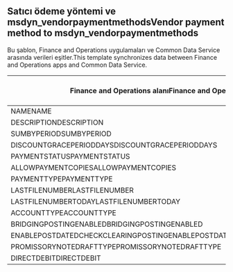 ## <a name="vendor-payment-method-to-msdyn_vendorpaymentmethods"></a><span data-ttu-id="76235-101">Satıcı ödeme yöntemi ve msdyn_vendorpaymentmethods</span><span class="sxs-lookup"><span data-stu-id="76235-101">Vendor payment method to msdyn_vendorpaymentmethods</span></span>

<span data-ttu-id="76235-102">Bu şablon, Finance and Operations uygulamaları ve Common Data Service arasında verileri eşitler.</span><span class="sxs-lookup"><span data-stu-id="76235-102">This template synchronizes data between Finance and Operations apps and Common Data Service.</span></span>

<span data-ttu-id="76235-103">Finance and Operations alanı</span><span class="sxs-lookup"><span data-stu-id="76235-103">Finance and Operations field</span></span> | <span data-ttu-id="76235-104">Eşleme türü</span><span class="sxs-lookup"><span data-stu-id="76235-104">Map type</span></span> | <span data-ttu-id="76235-105">Diğer Dynamics 365 alanı</span><span class="sxs-lookup"><span data-stu-id="76235-105">Other Dynamics 365 field</span></span> | <span data-ttu-id="76235-106">Varsayılan değer</span><span class="sxs-lookup"><span data-stu-id="76235-106">Default value</span></span>
---|---|---|---
<span data-ttu-id="76235-107">NAME</span><span class="sxs-lookup"><span data-stu-id="76235-107">NAME</span></span> | = | <span data-ttu-id="76235-108">msdyn_name</span><span class="sxs-lookup"><span data-stu-id="76235-108">msdyn_name</span></span> | 
<span data-ttu-id="76235-109">DESCRIPTION</span><span class="sxs-lookup"><span data-stu-id="76235-109">DESCRIPTION</span></span> | = | <span data-ttu-id="76235-110">msdyn_description</span><span class="sxs-lookup"><span data-stu-id="76235-110">msdyn_description</span></span> | 
<span data-ttu-id="76235-111">SUMBYPERIOD</span><span class="sxs-lookup"><span data-stu-id="76235-111">SUMBYPERIOD</span></span> | >< | <span data-ttu-id="76235-112">msdyn_sumbyperiod</span><span class="sxs-lookup"><span data-stu-id="76235-112">msdyn_sumbyperiod</span></span> | 
<span data-ttu-id="76235-113">DISCOUNTGRACEPERIODDAYS</span><span class="sxs-lookup"><span data-stu-id="76235-113">DISCOUNTGRACEPERIODDAYS</span></span> | = | <span data-ttu-id="76235-114">msdyn_discountgraceperioddays</span><span class="sxs-lookup"><span data-stu-id="76235-114">msdyn_discountgraceperioddays</span></span> | 
<span data-ttu-id="76235-115">PAYMENTSTATUS</span><span class="sxs-lookup"><span data-stu-id="76235-115">PAYMENTSTATUS</span></span> | >< | <span data-ttu-id="76235-116">msdyn_paymentstatus</span><span class="sxs-lookup"><span data-stu-id="76235-116">msdyn_paymentstatus</span></span> | 
<span data-ttu-id="76235-117">ALLOWPAYMENTCOPIES</span><span class="sxs-lookup"><span data-stu-id="76235-117">ALLOWPAYMENTCOPIES</span></span> | >< | <span data-ttu-id="76235-118">msdyn_allowpaymentcopies</span><span class="sxs-lookup"><span data-stu-id="76235-118">msdyn_allowpaymentcopies</span></span> | 
<span data-ttu-id="76235-119">PAYMENTTYPE</span><span class="sxs-lookup"><span data-stu-id="76235-119">PAYMENTTYPE</span></span> | >< | <span data-ttu-id="76235-120">msdyn_paymenttype</span><span class="sxs-lookup"><span data-stu-id="76235-120">msdyn_paymenttype</span></span> | 
<span data-ttu-id="76235-121">LASTFILENUMBER</span><span class="sxs-lookup"><span data-stu-id="76235-121">LASTFILENUMBER</span></span> | = | <span data-ttu-id="76235-122">msdyn_lastfilenumber</span><span class="sxs-lookup"><span data-stu-id="76235-122">msdyn_lastfilenumber</span></span> | 
<span data-ttu-id="76235-123">LASTFILENUMBERTODAY</span><span class="sxs-lookup"><span data-stu-id="76235-123">LASTFILENUMBERTODAY</span></span> | = | <span data-ttu-id="76235-124">msdyn_lastfilenumbertoday</span><span class="sxs-lookup"><span data-stu-id="76235-124">msdyn_lastfilenumbertoday</span></span> | 
<span data-ttu-id="76235-125">ACCOUNTTYPE</span><span class="sxs-lookup"><span data-stu-id="76235-125">ACCOUNTTYPE</span></span> | >< | <span data-ttu-id="76235-126">msdyn_accounttype</span><span class="sxs-lookup"><span data-stu-id="76235-126">msdyn_accounttype</span></span> | 
<span data-ttu-id="76235-127">BRIDGINGPOSTINGENABLED</span><span class="sxs-lookup"><span data-stu-id="76235-127">BRIDGINGPOSTINGENABLED</span></span> | >< | <span data-ttu-id="76235-128">msdyn_bridgingposting</span><span class="sxs-lookup"><span data-stu-id="76235-128">msdyn_bridgingposting</span></span> | 
<span data-ttu-id="76235-129">ENABLEPOSTDATEDCHECKCLEARINGPOSTING</span><span class="sxs-lookup"><span data-stu-id="76235-129">ENABLEPOSTDATEDCHECKCLEARINGPOSTING</span></span> | >< | <span data-ttu-id="76235-130">msdyn_postdatedcheckclearingposting</span><span class="sxs-lookup"><span data-stu-id="76235-130">msdyn_postdatedcheckclearingposting</span></span> | 
<span data-ttu-id="76235-131">PROMISSORYNOTEDRAFTTYPE</span><span class="sxs-lookup"><span data-stu-id="76235-131">PROMISSORYNOTEDRAFTTYPE</span></span> | >< | <span data-ttu-id="76235-132">msdyn_promissorynotedrafttype</span><span class="sxs-lookup"><span data-stu-id="76235-132">msdyn_promissorynotedrafttype</span></span> | 
<span data-ttu-id="76235-133">DIRECTDEBIT</span><span class="sxs-lookup"><span data-stu-id="76235-133">DIRECTDEBIT</span></span> | >< | <span data-ttu-id="76235-134">msdyn_directdebit</span><span class="sxs-lookup"><span data-stu-id="76235-134">msdyn_directdebit</span></span> | 
